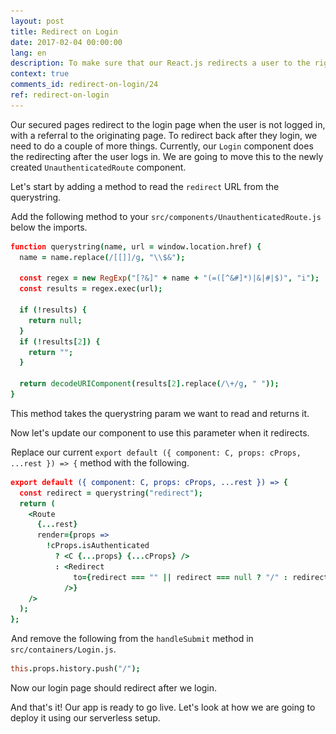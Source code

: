 ```yaml
---
layout: post
title: Redirect on Login
date: 2017-02-04 00:00:00
lang: en
description: To make sure that our React.js redirects a user to the right page after they login, we are going to use the React Router v4 Redirect component.
context: true
comments_id: redirect-on-login/24
ref: redirect-on-login
---
```


Our secured pages redirect to the login page when the user is not logged in, with a referral to the originating page. To redirect back after they login, we need to do a couple of more things. Currently, our `Login` component does the redirecting after the user logs in. We are going to move this to the newly created `UnauthenticatedRoute` component.

Let's start by adding a method to read the `redirect` URL from the querystring.

<img class="code-marker" src="/assets/s.png" />Add the following method to your `src/components/UnauthenticatedRoute.js` below the imports.

``` coffee
function querystring(name, url = window.location.href) {
  name = name.replace(/[[]]/g, "\\$&");

  const regex = new RegExp("[?&]" + name + "(=([^&#]*)|&|#|$)", "i");
  const results = regex.exec(url);

  if (!results) {
    return null;
  }
  if (!results[2]) {
    return "";
  }

  return decodeURIComponent(results[2].replace(/\+/g, " "));
}
```

This method takes the querystring param we want to read and returns it.

Now let's update our component to use this parameter when it redirects.

<img class="code-marker" src="/assets/s.png" />Replace our current `export default ({ component: C, props: cProps, ...rest }) => {` method with the following.

``` coffee
export default ({ component: C, props: cProps, ...rest }) => {
  const redirect = querystring("redirect");
  return (
    <Route
      {...rest}
      render={props =>
        !cProps.isAuthenticated
          ? <C {...props} {...cProps} />
          : <Redirect
              to={redirect === "" || redirect === null ? "/" : redirect}
            />}
    />
  );
};
```

<img class="code-marker" src="/assets/s.png" />And remove the following from the `handleSubmit` method in `src/containers/Login.js`.

``` coffee
this.props.history.push("/");
```

Now our login page should redirect after we login.

And that's it! Our app is ready to go live. Let's look at how we are going to deploy it using our serverless setup.
